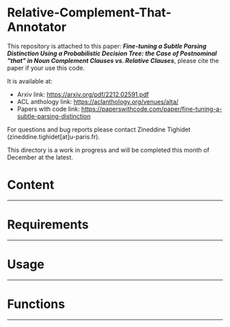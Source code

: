 # Relative-Complement-That-Annotator

This repository is attached to this paper: <b><i>Fine-tuning a Subtle Parsing Distinction Using a Probabilistic Decision Tree: the Case of Postnominal "that" in Noun Complement Clauses vs. Relative Clauses</i></b>, please cite the paper if your use this code.

It is available at:
<ul>
  <li>Arxiv link: <a href="https://arxiv.org/pdf/2212.02591.pdf">https://arxiv.org/pdf/2212.02591.pdf</a></li>
  <li>ACL anthology link: <a href="https://aclanthology.org/venues/alta/">https://aclanthology.org/venues/alta/</a></li>
  <li>Papers with code link: <a href="https://paperswithcode.com/paper/fine-tuning-a-subtle-parsing-distinction">https://paperswithcode.com/paper/fine-tuning-a-subtle-parsing-distinction</a></li>
</ul>

For questions and bug reports please contact Zineddine Tighidet (zineddine.tighidet[at]u-paris.fr).

This directory is a work in progress and will be completed this month of December at the latest.


# Content
<hr>

# Requirements
<hr>

# Usage
<hr>

# Functions
<hr>
